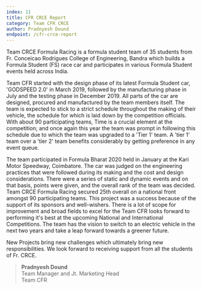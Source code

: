 ```yaml
---
index: 11
title: CFR CRCE Report
category: Team CFR CRCE
author: Pradnyesh Dound
endpoint: /cfr-crce-report
---
```


Team CRCE Formula Racing is a formula student team of 35 students from Fr. Conceicao Rodrigues College of Engineering, Bandra which builds a Formula Student (FS) race car and participates in various Formula Student events held across India.

Team CFR started with the design phase of its latest Formula Student car, 'GODSPEED 2.0' in March 2019, followed by the manufacturing phase in July and the testing phase in December 2019. All parts of the car are designed, procured and manufactured by the team members itself. The team is expected to stick to a strict schedule throughout the making of their vehicle, the schedule for which is laid down by the competition officials. With about 90 participating teams, Time is a crucial element at the competition; and once again this year the team was prompt in following this schedule due to which the team was upgraded to a 'Tier 1' team. A 'tier 1' team over a 'tier 2' team benefits considerably by getting preference in any event queue.

The team participated in Formula Bharat 2020 held in January at the Kari Motor Speedway, Coimbatore. The car was judged on the engineering practices that were followed during its making and the cost and design considerations. There were a series of static and dynamic events and on that basis, points were given, and the overall rank of the team was decided. Team CRCE Formula Racing secured 25th overall on a national front amongst 90 participating teams. This project was a success because of the support of its sponsors and well-wishers.
There is a lot of scope for improvement and broad fields to excel for the Team CFR looks forward to performing it's best at the upcoming National and International Competitions. The team has the vision to switch to an electric vehicle in the next two years and take a leap forward towards a greener future.

New Projects bring new challenges which ultimately bring new responsibilities. We look forward to receiving support from all the students of Fr. CRCE.

> **Pradnyesh Dound**<br>
> Team Manager and Jt. Marketing Head<br>
> Team CFR
